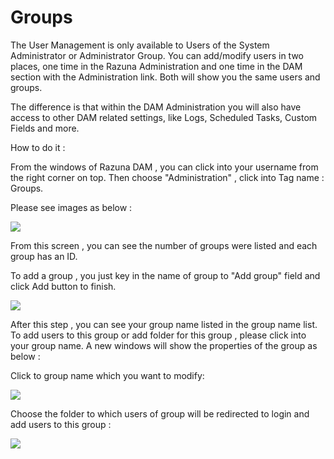 # Groups

The User Management is only available to Users of the System Administrator or Administrator Group. You can add/modify users in two places, one time in the Razuna Administration and one time in the DAM section with the Administration link. Both will show you the same users and groups.

The difference is that within the DAM Administration you will also have access to other DAM related settings, like Logs, Scheduled Tasks, Custom Fields and more.

How to do it :

From the windows of Razuna DAM , you can click into your username from the right corner on top. Then choose "Administration" , click into Tag name : Groups.

Please see images as below :

![](http://demo.padma.razuna.org/index.cfm?fa=c.serve_file&type=img&file_id=3E956FAF84134A5C809EAC2E360AB880&v=o)

From this screen , you can see the number of groups were listed and each group has an ID.

To add a group , you just key in the name of group to "Add group" field and click Add button to finish.

![](http://demo.padma.razuna.org/index.cfm?fa=c.serve_file&type=img&file_id=A6F7FDC45E77419C95BCD2D100C18753&v=o)

After this step , you can see your group name listed in the group name list. To add users to this group or add folder for this group , please click into your group name. A new windows will show the properties of the group as below :

Click to group name which you want to modify:

![](http://demo.padma.razuna.org/index.cfm?fa=c.serve_file&type=img&file_id=E0A19776E4B7445CA5F12875FB716D25&v=o)

Choose the folder to which users of group will be redirected to login and add users to this group :

![](http://demo.padma.razuna.org/index.cfm?fa=c.serve_file&type=img&file_id=A3C0316FCBFC4C77BC10C86D883B1E53&v=o)

